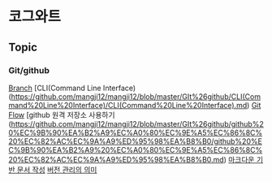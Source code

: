 # 코그와트

## Topic

### **Git/github**
[Branch](https://github.com/mangji12/mangji12/blob/master/GIt%26github/Branch/Branch.md)
[CLI(Command Line Interface)(https://github.com/mangji12/mangji12/blob/master/GIt%26github/CLI(Command%20Line%20Interface)/CLI(Command%20Line%20Interface).md)
[Git Flow](https://github.com/mangji12/mangji12/blob/master/GIt%26github/Git%20Flow/Git%20Flow.md)
[github 원격 저장소 사용하기(https://github.com/mangji12/mangji12/blob/master/GIt%26github/github%20%EC%9B%90%EA%B2%A9%EC%A0%80%EC%9E%A5%EC%86%8C%20%EC%82%AC%EC%9A%A9%ED%95%98%EA%B8%B0/github%20%EC%9B%90%EA%B2%A9%20%EC%A0%80%EC%9E%A5%EC%86%8C%20%EC%82%AC%EC%9A%A9%ED%95%98%EA%B8%B0.md)
[마크다운 기반 문서 작성](https://github.com/mangji12/mangji12/blob/master/GIt%26github/%EB%A7%88%ED%81%AC%EB%8B%A4%EC%9A%B4%20%EA%B8%B0%EB%B0%98%20%EB%AC%B8%EC%84%9C%20%EC%9E%91%EC%84%B1/%EB%A7%88%ED%81%AC%EB%8B%A4%EC%9A%B4%20%EA%B8%B0%EB%B0%98%20%EB%AC%B8%EC%84%9C%20%EC%9E%91%EC%84%B1.md)
[버전 관리의 의미](https://github.com/mangji12/mangji12/blob/master/GIt%26github/%EB%B2%84%EC%A0%84%20%EA%B4%80%EB%A6%AC%EC%9D%98%20%EC%9D%98%EB%AF%B8/%EB%B2%84%EC%A0%84%20%EA%B4%80%EB%A6%AC%EC%9D%98%20%EC%9D%98%EB%AF%B8.md)
